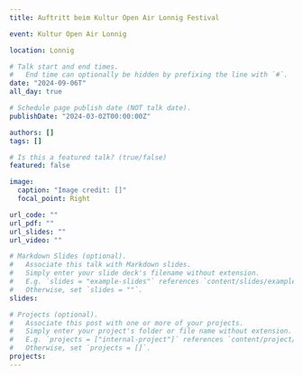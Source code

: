 ```yaml
---
title: Auftritt beim Kultur Open Air Lonnig Festival

event: Kultur Open Air Lonnig

location: Lonnig

# Talk start and end times.
#   End time can optionally be hidden by prefixing the line with `#`.
date: "2024-09-06T"
all_day: true

# Schedule page publish date (NOT talk date).
publishDate: "2024-03-02T00:00:00Z"

authors: []
tags: []

# Is this a featured talk? (true/false)
featured: false

image:
  caption: "Image credit: []"
  focal_point: Right

url_code: ""
url_pdf: ""
url_slides: ""
url_video: ""

# Markdown Slides (optional).
#   Associate this talk with Markdown slides.
#   Simply enter your slide deck's filename without extension.
#   E.g. `slides = "example-slides"` references `content/slides/example-slides.md`.
#   Otherwise, set `slides = ""`.
slides:

# Projects (optional).
#   Associate this post with one or more of your projects.
#   Simply enter your project's folder or file name without extension.
#   E.g. `projects = ["internal-project"]` references `content/project/deep-learning/index.md`.
#   Otherwise, set `projects = []`.
projects:
---
```

